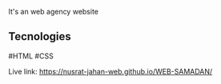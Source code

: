 It's an web agency website


## Tecnologies

#HTML
#CSS


Live link:   https://nusrat-jahan-web.github.io/WEB-SAMADAN/



